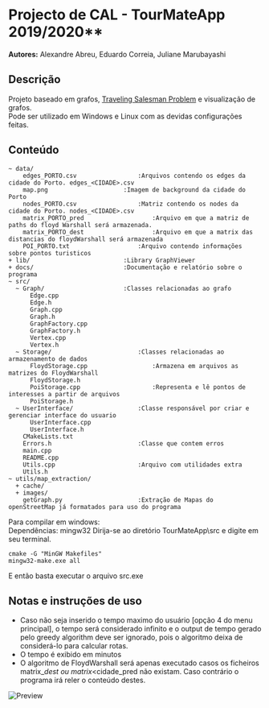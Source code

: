 # Projecto de CAL - TourMateApp 2019/2020**  
**Autores:** Alexandre Abreu, Eduardo Correia, Juliane Marubayashi 

## Descrição  
Projeto baseado em grafos, [Traveling Salesman Problem](https://en.wikipedia.org/wiki/Travelling_salesman_problem) e visualização de grafos.  
Pode ser utilizado em Windows e Linux com as devidas configurações feitas. 

## Conteúdo
```
~ data/
    edges_PORTO.csv					:Arquivos contendo os edges da cidade do Porto. edges_<CIDADE>.csv
    map.png						:Imagem de background da cidade do Porto
    nodes_PORTO.csv					:Matriz contendo os nodes da cidade do Porto. nodes_<CIDADE>.csv
    matrix_PORTO_pred					:Arquivo em que a matriz de paths do floyd Warshall será armazenada.
    matrix_PORTO_dest					:Arquivo em que a matrix das distancias do floydWarshall será armazenada
    POI_PORTO.txt					:Arquivo contendo informações sobre pontos turisticos
+ lib/							:Library GraphViewer
+ docs/							:Documentação e relatório sobre o programa
~ src/
  ~ Graph/						:Classes relacionadas ao grafo
      Edge.cpp
      Edge.h
      Graph.cpp
      Graph.h
      GraphFactory.cpp
      GraphFactory.h
      Vertex.cpp
      Vertex.h
  ~ Storage/						:Classes relacionadas ao armazenamento de dados 
      FloydStorage.cpp					:Armazena em arquivos as matrizes do FloydWarshall
      FloydStorage.h
      PoiStorage.cpp					:Representa e lê pontos de interesses a partir de arquivos
      PoiStorage.h
  ~ UserInterface/					:Classe responsável por criar e gerenciar interface do usuario 
      UserInterface.cpp
      UserInterface.h
    CMakeLists.txt
    Errors.h						:Classe que contem erros
    main.cpp
    README.cpp
    Utils.cpp						:Arquivo com utilidades extra 
    Utils.h
~ utils/map_extraction/
  + cache/
  + images/
    getGraph.py						:Extração de Mapas do openStreetMap já formatados para uso do programa
```

Para compilar em windows:   
Dependências: mingw32 
Dirija-se ao diretório TourMateApp\src e digite em seu terminal. 

```shell
cmake -G "MinGW Makefiles"
mingw32-make.exe all
```

E então basta executar o arquivo src.exe


## Notas e instruções de uso
-  Caso não seja inserido o tempo maximo do usuário [opção 4 do menu principal], o tempo será considerado infinito e o output de tempo gerado pelo greedy algorithm deve ser ignorado, pois o algoritmo deixa de considerá-lo para calcular rotas.
- O tempo é exibido em minutos
- O algoritmo de FloydWarshall será apenas executado casos os ficheiros matrix_<cidade>_dest ou matrix_<cidade_pred não existam. Caso contrário o programa irá reler o conteúdo destes. 
	
![Preview](https://cdn.discordapp.com/attachments/679664591675850762/713512039271759912/1.gif)

